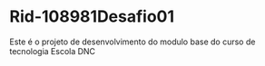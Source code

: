 # Rid-108981Desafio01
Este é o projeto de desenvolvimento do modulo base do curso de tecnologia Escola DNC
